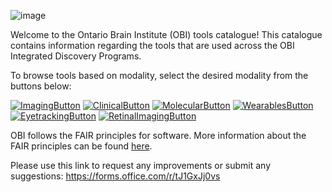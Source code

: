 ![image](https://user-images.githubusercontent.com/107212980/176284819-f6d572d7-e471-4100-92a8-43f96766cba4.png)

Welcome to the Ontario Brain Institute (OBI) tools catalogue! This catalogue contains information regarding the tools that are used across the OBI Integrated Discovery Programs. 

To browse tools based on modality, select the desired modality from the buttons below:

[![ImagingButton](https://user-images.githubusercontent.com/107212980/184235062-8e29339c-54c5-4668-bdb3-c686bbe1622f.PNG)](ImagingTools.md)
[![ClinicalButton](https://user-images.githubusercontent.com/107212980/184235136-05f152e1-ed43-47df-8683-d2a3b6bedd1c.PNG)](ClinicalTools.md)
[![MolecularButton](https://user-images.githubusercontent.com/107212980/184235214-ccdaad37-e446-4d63-8f28-f1a909760f59.PNG)](MolecularTools.md)
[![WearablesButton](https://user-images.githubusercontent.com/107212980/176283127-79897e01-63f3-4230-9e1a-ca0074d146c0.PNG)](WearableTools.md)
[![EyetrackingButton](https://user-images.githubusercontent.com/107212980/184235341-fb447add-dc74-49e4-8a6c-ab31ce7d366b.PNG)](EyeTrackingTools.md)
[![RetinalImagingButton](https://user-images.githubusercontent.com/107212980/184235377-18ae56d9-60d2-4b5e-b49d-617c0c010372.PNG)](RetinalImagingTools.md)

OBI follows the FAIR principles for software. More information about the FAIR principles can be found [here](FAIR.md).

Please use this link to request any improvements or submit any suggestions: https://forms.office.com/r/tJ1GxJj0vs
